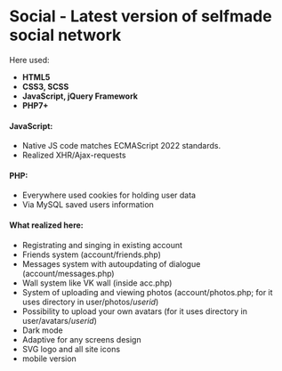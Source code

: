 # Social -  Latest version of selfmade social network
Here used: 
+ **HTML5**
+ **CSS3, SCSS**
+ **JavaScript, jQuery Framework**
+ **PHP7+**
#### JavaScript:
+ Native JS code matches ECMAScript 2022 standards.
+ Realized XHR/Ajax-requests
#### PHP:
+ Everywhere used cookies for holding user data
+ Via MySQL saved users information
#### What realized here:
- Registrating and singing in existing account
- Friends system (account/friends.php)
- Messages system with autoupdating of dialogue (account/messages.php)
- Wall system like VK wall (inside acc.php)
- System of uploading and viewing photos (account/photos.php; for it uses directory in user/photos/*userid*)
- Possibility to upload your own avatars (for it uses directory in user/avatars/*userid*)
- Dark mode
- Adaptive for any screens design
- SVG logo and all site icons
- mobile version
